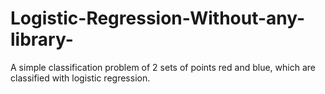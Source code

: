 # Logistic-Regression-Without-any-library-
A simple classification problem of 2 sets of points red and blue, which are classified with logistic regression.
